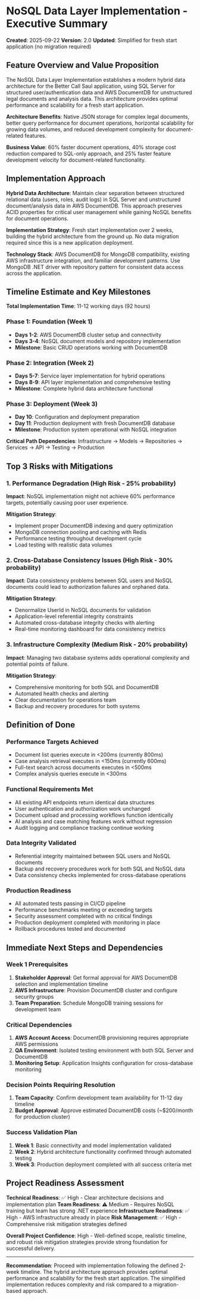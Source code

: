 # NoSQL Data Layer Implementation - Executive Summary

**Created**: 2025-09-22
**Version**: 2.0
**Updated**: Simplified for fresh start application (no migration required)

## Feature Overview and Value Proposition

The NoSQL Data Layer Implementation establishes a modern hybrid data architecture for the Better Call Saul application, using SQL Server for structured user/authentication data and AWS DocumentDB for unstructured legal documents and analysis data. This architecture provides optimal performance and scalability for a fresh start application.

**Architecture Benefits**: Native JSON storage for complex legal documents, better query performance for document operations, horizontal scalability for growing data volumes, and reduced development complexity for document-related features.

**Business Value**: 60% faster document operations, 40% storage cost reduction compared to SQL-only approach, and 25% faster feature development velocity for document-related functionality.

## Implementation Approach

**Hybrid Data Architecture**: Maintain clear separation between structured relational data (users, roles, audit logs) in SQL Server and unstructured document/analysis data in AWS DocumentDB. This approach preserves ACID properties for critical user management while gaining NoSQL benefits for document operations.

**Implementation Strategy**: Fresh start implementation over 2 weeks, building the hybrid architecture from the ground up. No data migration required since this is a new application deployment.

**Technology Stack**: AWS DocumentDB for MongoDB compatibility, existing AWS infrastructure integration, and familiar development patterns. Use MongoDB .NET driver with repository pattern for consistent data access across the application.

## Timeline Estimate and Key Milestones

**Total Implementation Time**: 11-12 working days (92 hours)

### Phase 1: Foundation (Week 1)
- **Days 1-2**: AWS DocumentDB cluster setup and connectivity
- **Days 3-4**: NoSQL document models and repository implementation
- **Milestone**: Basic CRUD operations working with DocumentDB

### Phase 2: Integration (Week 2) 
- **Days 5-7**: Service layer implementation for hybrid operations
- **Days 8-9**: API layer implementation and comprehensive testing
- **Milestone**: Complete hybrid data architecture functional

### Phase 3: Deployment (Week 3)
- **Day 10**: Configuration and deployment preparation
- **Day 11**: Production deployment with fresh DocumentDB database
- **Milestone**: Production system operational with NoSQL integration

**Critical Path Dependencies**: Infrastructure → Models → Repositories → Services → API → Testing → Production

## Top 3 Risks with Mitigations

### 1. Performance Degradation (High Risk - 25% probability)
**Impact**: NoSQL implementation might not achieve 60% performance targets, potentially causing poor user experience.

**Mitigation Strategy**:
- Implement proper DocumentDB indexing and query optimization
- MongoDB connection pooling and caching with Redis
- Performance testing throughout development cycle
- Load testing with realistic data volumes

### 2. Cross-Database Consistency Issues (High Risk - 30% probability)
**Impact**: Data consistency problems between SQL users and NoSQL documents could lead to authorization failures and orphaned data.

**Mitigation Strategy**:
- Denormalize UserId in NoSQL documents for validation
- Application-level referential integrity constraints
- Automated cross-database integrity checks with alerting
- Real-time monitoring dashboard for data consistency metrics

### 3. Infrastructure Complexity (Medium Risk - 20% probability)
**Impact**: Managing two database systems adds operational complexity and potential points of failure.

**Mitigation Strategy**:
- Comprehensive monitoring for both SQL and DocumentDB
- Automated health checks and alerting
- Clear documentation for operations team
- Backup and recovery procedures for both systems

## Definition of Done

### Performance Targets Achieved
- Document list queries execute in <200ms (currently 800ms)
- Case analysis retrieval executes in <150ms (currently 600ms)
- Full-text search across documents executes in <500ms
- Complex analysis queries execute in <300ms

### Functional Requirements Met
- All existing API endpoints return identical data structures
- User authentication and authorization work unchanged
- Document upload and processing workflows function identically
- AI analysis and case matching features work without regression
- Audit logging and compliance tracking continue working

### Data Integrity Validated
- Referential integrity maintained between SQL users and NoSQL documents
- Backup and recovery procedures work for both SQL and NoSQL data
- Data consistency checks implemented for cross-database operations

### Production Readiness
- All automated tests passing in CI/CD pipeline
- Performance benchmarks meeting or exceeding targets
- Security assessment completed with no critical findings
- Production deployment completed with monitoring in place
- Rollback procedures tested and documented

## Immediate Next Steps and Dependencies

### Week 1 Prerequisites
1. **Stakeholder Approval**: Get formal approval for AWS DocumentDB selection and implementation timeline
2. **AWS Infrastructure**: Provision DocumentDB cluster and configure security groups
3. **Team Preparation**: Schedule MongoDB training sessions for development team

### Critical Dependencies
1. **AWS Account Access**: DocumentDB provisioning requires appropriate AWS permissions
2. **QA Environment**: Isolated testing environment with both SQL Server and DocumentDB
3. **Monitoring Setup**: Application Insights configuration for cross-database monitoring

### Decision Points Requiring Resolution
1. **Team Capacity**: Confirm development team availability for 11-12 day timeline
2. **Budget Approval**: Approve estimated DocumentDB costs (~$200/month for production cluster)

### Success Validation Plan
1. **Week 1**: Basic connectivity and model implementation validated
2. **Week 2**: Hybrid architecture functionality confirmed through automated testing
3. **Week 3**: Production deployment completed with all success criteria met

## Project Readiness Assessment

**Technical Readiness**: ✅ High - Clear architecture decisions and implementation plan
**Team Readiness**: ⚠️ Medium - Requires NoSQL training but team has strong .NET experience
**Infrastructure Readiness**: ✅ High - AWS infrastructure already in place
**Risk Management**: ✅ High - Comprehensive risk mitigation strategies defined

**Overall Project Confidence**: High - Well-defined scope, realistic timeline, and robust risk mitigation strategies provide strong foundation for successful delivery.

---

**Recommendation**: Proceed with implementation following the defined 2-week timeline. The hybrid architecture approach provides optimal performance and scalability for the fresh start application. The simplified implementation reduces complexity and risk compared to a migration-based approach.
